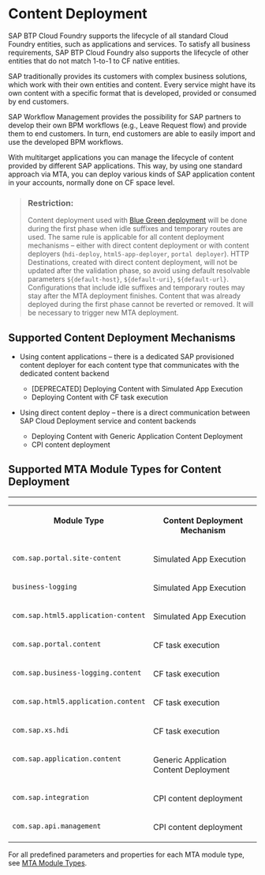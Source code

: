 <!-- loio68d0da84bc1e4cfcadd8a24141dadac6 -->

# Content Deployment

SAP BTP Cloud Foundry supports the lifecycle of all standard Cloud Foundry entities, such as applications and services. To satisfy all business requirements, SAP BTP Cloud Foundry also supports the lifecycle of other entities that do not match 1-to-1 to CF native entities.

SAP traditionally provides its customers with complex business solutions, which work with their own entities and content. Every service might have its own content with a specific format that is developed, provided or consumed by end customers.

SAP Workflow Management provides the possibility for SAP partners to develop their own BPM workflows \(e.g., Leave Request flow\) and provide them to end customers. In turn, end customers are able to easily import and use the developed BPM workflows.

With multitarget applications you can manage the lifecycle of content provided by different SAP applications. This way, by using one standard approach via MTA, you can deploy various kinds of SAP application content in your accounts, normally done on CF space level.

> ### Restriction:  
> Content deployment used with [Blue Green deployment](https://help.sap.com/docs/btp/sap-business-technology-platform/blue-green-deployment-of-multitarget-applications) will be done during the first phase when idle suffixes and temporary routes are used. The same rule is applicable for all content deployment mechanisms – either with direct content deployment or with content deployers \(`hdi-deploy`, `html5-app-deployer`, `portal deployer`\). HTTP Destinations, created with direct content deployment, will not be updated after the validation phase, so avoid using default resolvable parameters `${default-host}`, `${default-uri}`, `${default-url}`. Configurations that include idle suffixes and temporary routes may stay after the MTA deployment finishes. Content that was already deployed during the first phase cannot be reverted or removed. It will be necessary to trigger new MTA deployment.



<a name="loio68d0da84bc1e4cfcadd8a24141dadac6__section_c2r_1w3_wxb"/>

## Supported Content Deployment Mechanisms

-   Using content applications – there is a dedicated SAP provisioned content deployer for each content type that communicates with the dedicated content backend
    -   \[DEPRECATED\] Deploying Content with Simulated App Execution
    -   Deploying Content with CF task execution

-   Using direct content deploy – there is a direct communication between SAP Cloud Deployment service and content backends
    -   Deploying Content with Generic Application Content Deployment
    -   CPI content deployment




<a name="loio68d0da84bc1e4cfcadd8a24141dadac6__section_kxw_kw3_wxb"/>

## Supported MTA Module Types for Content Deployment

****


<table>
<tr>
<th valign="top">

Module Type

</th>
<th valign="top">

Content Deployment Mechanism

</th>
</tr>
<tr>
<td valign="top">

`com.sap.portal.site-content`

</td>
<td valign="top">

Simulated App Execution

</td>
</tr>
<tr>
<td valign="top">

`business-logging`

</td>
<td valign="top">

Simulated App Execution

</td>
</tr>
<tr>
<td valign="top">

`com.sap.html5.application-content`

</td>
<td valign="top">

Simulated App Execution

</td>
</tr>
<tr>
<td valign="top">

`com.sap.portal.content`

</td>
<td valign="top">

CF task execution

</td>
</tr>
<tr>
<td valign="top">

`com.sap.business-logging.content`

</td>
<td valign="top">

CF task execution

</td>
</tr>
<tr>
<td valign="top">

`com.sap.html5.application.content`

</td>
<td valign="top">

CF task execution

</td>
</tr>
<tr>
<td valign="top">

`com.sap.xs.hdi`

</td>
<td valign="top">

CF task execution

</td>
</tr>
<tr>
<td valign="top">

`com.sap.application.content`

</td>
<td valign="top">

Generic Application Content Deployment

</td>
</tr>
<tr>
<td valign="top">

`com.sap.integration`

</td>
<td valign="top">

CPI content deployment

</td>
</tr>
<tr>
<td valign="top">

`com.sap.api.management`

</td>
<td valign="top">

CPI content deployment

</td>
</tr>
</table>

For all predefined parameters and properties for each MTA module type, see [MTA Module Types](https://help.sap.com/docs/btp/sap-business-technology-platform/modules#mta-module-types).


